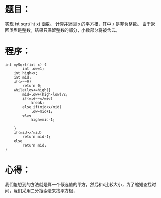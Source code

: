 # 题目：
实现 int sqrt(int x) 函数。
计算并返回 x 的平方根，其中 x 是非负整数。
由于返回类型是整数，结果只保留整数的部分，小数部分将被舍去。
# 程序：
~~~
int mySqrt(int x) {
        int low=1;
    int high=x;
    int mid;
    if(x==0)
        return 0;
    while(low<=high){
        mid=low+(high-low)/2;
        if(mid==x/mid)
            break;
        else if(mid<x/mid)
            low=mid+1;
        else
            high=mid-1;

    }
    if(mid>x/mid)
        return mid-1;
    else
        return mid;
}
~~~
# 心得：
我们能想到的方法就是算一个候选值的平方，然后和x比较大小，为了缩短查找时间，我们采用二分搜索法来找平方根，
